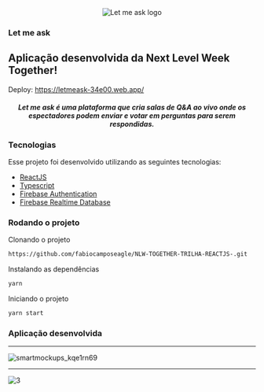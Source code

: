 <div align="center">
  <img src=".github/logo.svg" alt="Let me ask logo">
</div>

### Let me ask
Aplicação desenvolvida da Next Level Week Together!
---
Deploy: https://letmeask-34e00.web.app/


<h5 align="center">
Let me ask é uma plataforma que cria salas de Q&A ao vivo onde os espectadores podem enviar e votar em perguntas para serem respondidas. 
</h5>

### Tecnologias
Esse projeto foi desenvolvido utilizando as seguintes tecnologias:

- [ReactJS](https://reactjs.org/)
- [Typescript](https://www.typescriptlang.org/)
- [Firebase Authentication](https://firebase.google.com/products/auth)
- [Firebase Realtime Database](https://firebase.google.com/products/realtime-database)

### Rodando o projeto

Clonando o projeto
```bash
https://github.com/fabiocamposeagle/NLW-TOGETHER-TRILHA-REACTJS-.git
```

Instalando as dependências
```bash
yarn
```

Iniciando o projeto
```bash
yarn start
```

### Aplicação desenvolvida

---
![smartmockups_kqe1rn69](https://user-images.githubusercontent.com/62512557/123570469-a3edb000-d79e-11eb-9742-cc1d39435be9.png)

---
![3](.github/Admin.png)
